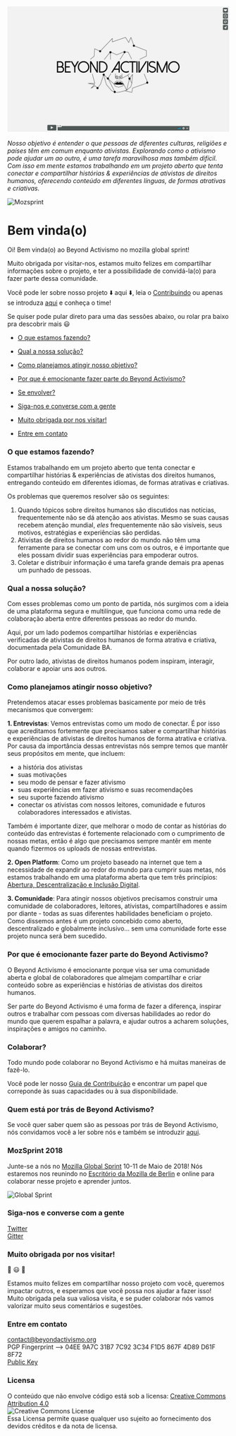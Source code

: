 [![Logo](https://raw.githubusercontent.com/Beyondactivismo/Beyondactivismo/master/CI/Logo/meet-BA-vimeo.png)](https://vimeo.com/user84907397/meet-beyondactivismo)  

_Nosso objetivo é entender o que pessoas de diferentes culturas, religiões e países têm em comum enquanto ativistas. Explorando como o ativismo pode ajudar um ao outro, é uma tarefa maravilhosa mas também difícil. Com isso em mente estamos trabalhando em um projeto aberto que tenta conectar e compartilhar histórias & experiências de ativistas de direitos humanos, oferecendo conteúdo em diferentes línguas, de formas atrativas e criativas._

![Mozsprint](https://github.com/mozilla/global-sprint/blob/master/img/GlobalSprint-Logo.png)  

# Bem vinda(o)

Oi! Bem vinda(o) ao Beyond Activismo no mozilla global sprint!

Muito obrigada por visitar-nos, estamos muito felizes em compartilhar informações sobre o projeto, e ter a possibilidade de convidá-la(o) para fazer parte dessa comunidade.

Você pode ler sobre nosso projeto :arrow_down: aqui :arrow_down:, leia o [Contribuindo](https://github.com/Beyondactivismo/Beyondactivismo/issues/46) ou apenas se introduza [aqui](https://github.com/Beyondactivismo/Beyondactivismo/issues/46) e conheça o time!

Se quiser pode pular direto para uma das sessões abaixo, ou rolar pra baixo pra descobrir mais :smiley:

* [O que estamos fazendo?](#o-que-estamos-fazendo)
* [Qual a nossa solução?](#wqual-a-nossa-solucao)
* [Como planejamos atingir nosso objetivo?](#como-planejamos-atingir-nosso-objetivo)
* [Por que é emocionante fazer parte do Beyond Activismo?](#wpor-que-e-emocionante-fazer-parte-do-beyond-activismo)
* [Se envolver?](#se-envolver)

* [Siga-nos e converse com a gente](#siga-nos-e-converse-com-a-gente)
* [Muito obrigada por nos visitar!](#muito-obrigada-por-nos-visitar)
* [Entre em contato](#entre-em-contato)

### O que estamos fazendo?

Estamos trabalhando em um projeto aberto que tenta conectar e compartilhar histórias & experiências de ativistas dos direitos humanos, entregando conteúdo em diferentes idiomas, de formas atrativas e criativas.

Os problemas que queremos resolver são os seguintes:

1. Quando tópicos sobre direitos humanos são discutidos nas notícias, frequentemente não se dá atenção aos ativistas. Mesmo se suas causas recebem atenção mundial, _eles_ frequentemente não são visíveis, seus motivos, estratégias e experiências são perdidas.
2. Ativistas de direitos humanos ao redor do mundo não têm uma ferramente para se conectar com uns com os outros, e é importante que eles possam dividir suas experiências para empoderar outros.
3. Coletar e distribuir informação é uma tarefa grande demais pra apenas um punhado de pessoas.

### Qual a nossa solução?

Com esses problemas como um ponto de partida, nós surgimos com a ideia de uma plataforma segura e multilíngue, que funciona como uma rede de colaboração aberta entre diferentes pessoas ao redor do mundo.

Aqui, por um lado podemos compartilhar histórias e experiências verificadas de ativistas de direitos humanos de forma atrativa e criativa, documentada pela Comunidade BA.

Por outro lado, ativistas de direitos humanos podem inspiram, interagir, colaborar e apoiar uns aos outros.

### Como planejamos atingir nosso objetivo?

Pretendemos atacar esses problemas basicamente por meio de três mecanismos que convergem:

**1. Entrevistas**: Vemos entrevistas como um modo de conectar.
É por isso que acreditamos fortemente que precisamos saber e compartilhar histórias e experiências de ativistas de direitos humanos de forma atrativa e criativa. Por causa da importância dessas entrevistas nós sempre temos que mantêr seus propósitos em mente, que incluem:

- a história dos ativistas
- suas motivações
- seu modo de pensar e fazer ativismo
- suas experiências em fazer ativismo e suas recomendações
- seu suporte fazendo ativismo
- conectar os ativistas com nossos leitores, comunidade e futuros colaboradores interessados e ativistas.

Também é importante dizer, que melhorar o modo de contar as histórias do conteúdo das entrevistas é fortemente relacionado com o cumprimento de nossas metas, então é algo que precisamos sempre mantêr em mente quando fizermos os uploads de nossas entrevistas.

**2. Open Platform**: Como um projeto baseado na internet que tem a necessidade de expandir ao redor do mundo para cumprir suas metas, nós estamos trabalhando em uma plataforma aberta que tem três princípios: [Abertura, Descentralização e Inclusão Digital](https://github.com/Beyondactivismo/Beyondactivismo/blob/master/PRINCIPLES.md).

**3. Comunidade**: Para atingir nossos objetivos precisamos construir uma comunidade de colaboradores, leitores, ativistas, compartilhadores e assim por diante - todas as suas diferentes habilidades beneficiam o projeto. Como dissemos antes é um projeto concebido como aberto, descentralizado e globalmente inclusivo... sem uma comunidade forte esse projeto nunca será bem sucedido.

### Por que é emocionante fazer parte do Beyond Activismo?

O Beyond Activismo é emocionante porque visa ser uma comunidade aberta e global de colaboradores que almejam compartilhar e criar conteúdo sobre as experiências e histórias de ativistas dos direitos humanos.

Ser parte do Beyond Activismo é uma forma de fazer a diferença, inspirar outros e trabalhar com pessoas com diversas habilidades ao redor do mundo que querem espalhar a palavra, e ajudar outros a acharem soluções, inspirações e amigos no caminho.

### Colaborar?

Todo mundo pode colaborar no Beyond Activismo e há muitas maneiras de fazê-lo.

Você pode ler nosso [Guia de Contribuição](https://github.com/Beyondactivismo/Beyondactivismo/blob/master/CONTRIBUTING.md)  e encontrar um papel que correponde às suas capacidades ou à sua disponibilidade.

### Quem está por trás de Beyond Activismo?

Se você quer saber quem são as pessoas por trás de Beyond Activismo, nós convidamos você a ler sobre nós e também se introduzir [aqui](https://github.com/Beyondactivismo/Beyondactivismo/issues/46).

### MozSprint 2018

Junte-se a nós no [Mozilla Global Sprint](http://mozilla.github.io/global-sprint/) 10-11 de Maio de 2018! Nós estaremos nos reunindo no [Escritório da Mozilla de Berlin](https://www.google.com/maps?q=52.4995,13.4493+Mozilla+Berlin,+Building+3,+3rd+floor,+Schlesische+Stra%C3%9Fe+27,+Berlin,+Germany) e online para colaborar nesse projeto e aprender juntos.

![Global Sprint](https://cloud.githubusercontent.com/assets/617994/24632585/b2b07dcc-1892-11e7-91cf-f9e473187cf7.png)

### Siga-nos e converse com a gente
[Twitter][link_Twitter]   
[Gitter][link_Gitter]

### Muito obrigada por nos visitar!
:tada: :smiley: :tada:          

Estamos muito felizes em compartilhar nosso projeto com você, queremos impactar outros, e esperamos que você possa nos ajudar a fazer isso!
Muito obrigada pela sua valiosa visita, e se puder colaborar nós vamos valorizar muito seus comentários e sugestões.

### Entre em contato
contact@beyondactivismo.org   
PGP Fingerprint --> 04EE 9A7C 31B7 7C92 3C34 F1D5 867F 4D89 D61F 8F72   
[Public Key][link_Publickey]

### Licensa

O conteúdo que não envolve código está sob a licensa:
[Creative Commons Attribution 4.0](https://creativecommons.org/licenses/by/4.0/legalcode.txt)  
 <img alt="Creative Commons License" style="border-width:0" src="https://licensebuttons.net/l/by/3.0/88x31.png" /></a>  
 Essa Licensa permite quase qualquer uso sujeito ao fornecimento dos devidos créditos e da nota de licensa.

[link_Publickey]: https://pgp.mit.edu/pks/lookup?op=get&search=0x867F4D89D61F8F72
[link_Twitter]: https://twitter.com/beyondactivismo
[link_Gitter]: https://gitter.im/Beyond-Activismo/Lobby
